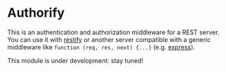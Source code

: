 # Authorify

This is an authentication and authorization middleware for a REST server. You can use it with [restify](1) or another server compatible with a generic middleware like `function (req, res, next) {...}` (e.g. [express](2)).

This module is under development: stay tuned!

[1]: https://www.npmjs.org/package/restify
[2]: https://www.npmjs.org/package/express
